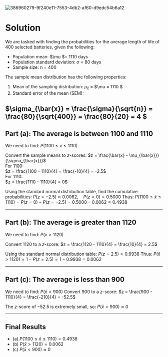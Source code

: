 ![386960279-9f240e11-7553-4db2-af60-d9edc54b6a12](https://github.com/user-attachments/assets/285a9940-b8e3-49b3-8ffb-80f779e55e75)

# Solution

We are tasked with finding the probabilities for the average length of life of 400 selected batteries, given the following:

- Population mean: $\mu $= 1110 days
- Population standard deviation: $\sigma$ = 80 days
- Sample size: n = 400 

The sample mean distribution has the following properties:
1. Mean of the sampling distribution: $\mu_{\bar{x}}$ = $\mu = 1110 $
2. Standard error of the mean (SEM): 
   
$\sigma_{\bar{x}} = \frac{\sigma}{\sqrt{n}} = \frac{80}{\sqrt{400}} = \frac{80}{20} = 4
\$
---

## Part (a): The average is between 1100 and 1110

We need to find:
$P(1100 \leq \bar{x} \leq 1110)$

Convert the sample means to $z$-scores:
$z = \frac{\bar{x} - \mu_{\bar{x}}}{\sigma_{\bar{x}}}$\
For $1100$:\
$z = \frac{1100 - 1110}{4} = \frac{-10}{4} = -2.5$\
For $1110$:\
$z = \frac{1110 - 1110}{4} = 0$

Using the standard normal distribution table, find the cumulative probabilities:
$P(z = -2.5) \approx 0.0062,\quad P(z = 0) = 0.5000$
Thus:
$P(1100 \leq \bar{x} \leq 1110) = P(z = 0) - P(z = -2.5) = 0.5000 - 0.0062 = 0.4938$

---

## Part (b): The average is greater than 1120

We need to find:
$P(\bar{x} > 1120)$

Convert $1120$ to a $z$-score:
$z = \frac{1120 - 1110}{4} = \frac{10}{4} = 2.5$

Using the standard normal distribution table:
$P(z = 2.5) \approx 0.9938$
Thus:
$P(\bar{x} > 1120) = 1 - P(z = 2.5) = 1 - 0.9938 = 0.0062$

---

## Part (c): The average is less than 900

We need to find:
$P(\bar{x} < 900)$
Convert $900$ to a $z$-score:
$z = \frac{900 - 1110}{4} = \frac{-210}{4} = -52.5$

The $z$-score of $-52.5$ is extremely small, so:
$P(\bar{x} < 900) \approx 0$

---

## Final Results

- (a) $P(1100 \leq \bar{x} \leq 1110) = 0.4938$
- (b) $P(\bar{x} > 1120) = 0.0062$
- (c) $P(\bar{x} < 900) \approx 0$
